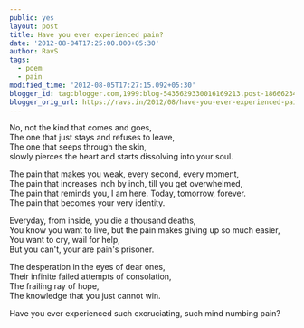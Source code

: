 ```yaml
---
public: yes
layout: post
title: Have you ever experienced pain?
date: '2012-08-04T17:25:00.000+05:30'
author: RavS
tags:
  - poem 
  - pain
modified_time: '2012-08-05T17:27:15.092+05:30'
blogger_id: tag:blogger.com,1999:blog-5435629330016169213.post-186662342145018475
blogger_orig_url: https://ravs.in/2012/08/have-you-ever-experienced-pain
---
```


No, not the kind that comes and goes,  
The one that just stays and refuses to leave,  
The one that seeps through the skin,  
slowly pierces the heart and starts dissolving into your soul.

The pain that makes you weak, every second, every moment,  
The pain that increases inch by inch, till you get overwhelmed,  
The pain that reminds you, I am here. Today, tomorrow, forever.  
The pain that becomes your very identity.

Everyday, from inside, you die a thousand deaths,  
You know you want to live, but the pain makes giving up so much easier,  
You want to cry, wail for help,  
But you can't, your are pain's prisoner.

The desperation in the eyes of dear ones,  
Their infinite failed attempts of consolation,  
The frailing ray of hope,  
The knowledge that you just cannot win.

Have you ever experienced such excruciating, such mind numbing pain?
